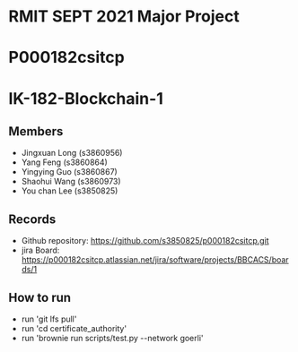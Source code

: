 # RMIT SEPT 2021 Major Project

# P000182csitcp

# IK-182-Blockchain-1

## Members
* Jingxuan Long (s3860956) 
* Yang Feng (s3860864)
* Yingying Guo (s3860867)
* Shaohui Wang (s3860973)
* You chan Lee (s3850825)

## Records

* Github repository: https://github.com/s3850825/p000182csitcp.git
* jira Board: https://p000182csitcp.atlassian.net/jira/software/projects/BBCACS/boards/1

## How to run

* run 'git lfs pull'
* run 'cd certificate_authority'
* run 'brownie run scripts/test.py --network goerli'